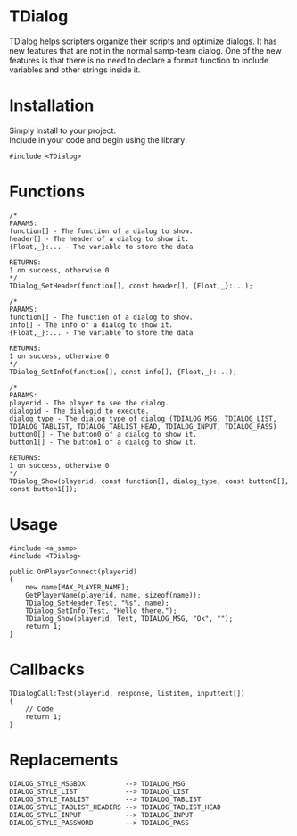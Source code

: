 # TDialog
TDialog helps scripters organize their scripts and optimize dialogs. It has new features that are not in the normal samp-team dialog. One of the new features is that there is no need to declare a format function to include variables and other strings inside it.

# Installation
Simply install to your project:                  
Include in your code and begin using the library:
```pawn
#include <TDialog>
```

# Functions                      

```pawn
/*
PARAMS:  
function[] - The function of a dialog to show.
header[] - The header of a dialog to show it.
{Float,_}:... - The variable to store the data  
  
RETURNS:  
1 on success, otherwise 0  
*/
TDialog_SetHeader(function[], const header[], {Float,_}:...);

/*
PARAMS:
function[] - The function of a dialog to show.
info[] - The info of a dialog to show it.
{Float,_}:... - The variable to store the data  
  
RETURNS:  
1 on success, otherwise 0  
*/
TDialog_SetInfo(function[], const info[], {Float,_}:...);

/*
PARAMS:  
playerid - The player to see the dialog.
dialogid - The dialogid to execute.
dialog_type - The dialog type of dialog (TDIALOG_MSG, TDIALOG_LIST, TDIALOG_TABLIST, TDIALOG_TABLIST_HEAD, TDIALOG_INPUT, TDIALOG_PASS)
button0[] - The button0 of a dialog to show it.
button1[] - The button1 of a dialog to show it.
  
RETURNS:  
1 on success, otherwise 0  
*/
TDialog_Show(playerid, const function[], dialog_type, const button0[], const button1[]);
```
# Usage
```pawn
#include <a_samp>
#include <TDialog>

public OnPlayerConnect(playerid)
{
    new name[MAX_PLAYER_NAME];
    GetPlayerName(playerid, name, sizeof(name));
    TDialog_SetHeader(Test, "%s", name);
    TDialog_SetInfo(Test, "Hello there.");
    TDialog_Show(playerid, Test, TDIALOG_MSG, "Ok", ""); 
    return 1;
}
```
# Callbacks
```pawn
TDialogCall:Test(playerid, response, listitem, inputtext[])
{
    // Code
    return 1;
}
```

# Replacements
```pawn
DIALOG_STYLE_MSGBOX          --> TDIALOG_MSG
DIALOG_STYLE_LIST            --> TDIALOG_LIST
DIALOG_STYLE_TABLIST         --> TDIALOG_TABLIST
DIALOG_STYLE_TABLIST_HEADERS --> TDIALOG_TABLIST_HEAD
DIALOG_STYLE_INPUT           --> TDIALOG_INPUT
DIALOG_STYLE_PASSWORD        --> TDIALOG_PASS
```
